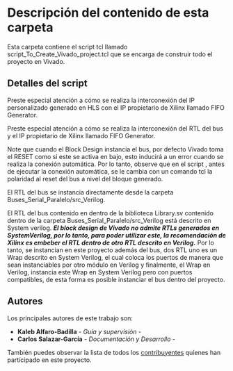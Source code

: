 # Descripción del contenido de esta carpeta

Esta carpeta contiene el script tcl llamado script_To_Create_Vivado_project.tcl que se encarga de construir todo el proyecto en Vivado. 

## Detalles del script


Preste especial atención a cómo se realiza la interconexión del IP personalizado generado en HLS con el IP propietario de Xilinx llamado FIFO Generator.

Preste especial atención a cómo se realiza la interconexión del RTL del bus y el IP propietario de Xilinx llamado FIFO Generator.

Note que cuando el Block Design instancia el bus, por defecto Vivado toma el RESET como si este se activa en bajo, esto inducirá a un error cuando se realiza la conexión automática. Por lo tanto, observe que en el script , antes de ejecutar la conexión automática, se le cambia con un comando tcl la polaridad al reset del bus a nivel del bloque generado.

El RTL del bus se instancia directamente desde la carpeta Buses_Serial_Paralelo/src_Verilog.

El RTL del bus contenido en dentro de la biblioteca Library.sv contenido dentro de la carpeta Buses_Serial_Paralelo/src_Verilog está descrito en System verilog. ***El block design de Vivado no admite RTLs generados en SystemVerilog, por lo tanto, para poder utilizar este, la recomendación de Xilinx es embeber el RTL dentro de otro RTL descrito en Verilog.*** Por lo tanto, se instancian en este proyecto además del bus, dos RTL uno es un Wrap descrito en System Verilog, el cual coloca los puertos de manera que sean instanciables por otro módulo en Verilog y finalmente, el Wrap en Verilog, instancia este Wrap en System Verilog pero con puertos compatibles, de esta forma es posible instanciar el bus dentro del proyecto.



## Autores

Los principales autores de este trabajo son:

* **Kaleb Alfaro-Badilla** - *Guía y supervisión* - 
* **Carlos Salazar-García** - *Documentación y Desarrollo* -

También puedes observar la lista de todos los [contribuyentes](https://github.com/cadriansalazarg/InterfacesZynq/contributors) quíenes han participado en este proyecto. 
